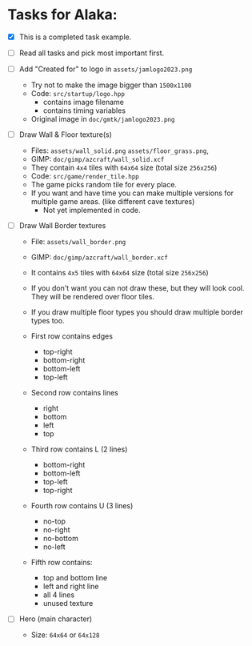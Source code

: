 # Tasks for Alaka:

- [x] This is a completed task example.

- [ ] Read all tasks and pick most important first.

- [ ] Add "Created for" to logo in `assets/jamlogo2023.png`
    - Try not to make the image bigger than `1500x1100`
    - Code: `src/startup/logo.hpp`
        - contains image filename
        - contains timing variables
    - Original image in `doc/gmtk/jamlogo2023.png`

- [ ] Draw Wall & Floor texture(s)
    - Files: `assets/wall_solid.png` `assets/floor_grass.png`,
    - GIMP: `doc/gimp/azcraft/wall_solid.xcf`
    - They contain `4x4` tiles with `64x64` size (total size `256x256`)
    - Code: `src/game/render_tile.hpp`
    - The game picks random tile for every place.
    - If you want and have time you can make multiple versions for multiple game areas. (like different cave textures)
        - Not yet implemented in code.

- [ ] Draw Wall Border textures
    - File: `assets/wall_border.png`
    - GIMP: `doc/gimp/azcraft/wall_border.xcf`
    - It contains `4x5` tiles with `64x64` size (total size `256x256`)
    - If you don't want you can not draw these, but they will look cool.
        They will be rendered over floor tiles.
    - If you draw multiple floor types you should draw multiple border types too.

    - First row contains edges
        - top-right
        - bottom-right
        - bottom-left
        - top-left
    - Second row contains lines
        - right
        - bottom
        - left
        - top
    - Third row contains L (2 lines)
        - bottom-right
        - bottom-left
        - top-left
        - top-right
    - Fourth row contains U (3 lines)
        - no-top
        - no-right
        - no-bottom
        - no-left
    - Fifth row contains:
        - top and bottom line
        - left and right line
        - all 4 lines
        - unused texture


- [ ] Hero (main character)
    - Size: `64x64` or `64x128`
